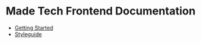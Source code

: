 # Made Tech Frontend Documentation

 - [Getting Started](GETTING_STARTED.md)
 - [Styleguide](styleguide)
